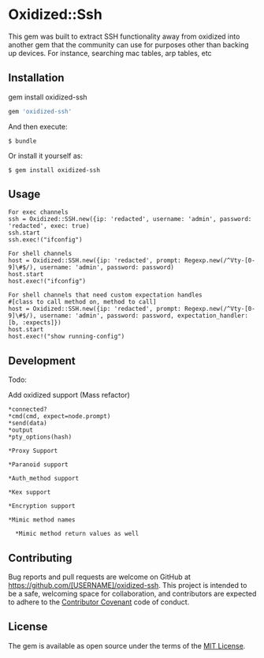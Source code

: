 # Oxidized::Ssh

This gem was built to extract SSH functionality away from oxidized into another gem that the community can use for purposes other than
backing up devices. For instance, searching mac tables, arp tables, etc


## Installation

gem install oxidized-ssh

```ruby
gem 'oxidized-ssh'
```

And then execute:

    $ bundle

Or install it yourself as:

    $ gem install oxidized-ssh

## Usage
```
For exec channels
ssh = Oxidized::SSH.new({ip: 'redacted', username: 'admin', password: 'redacted', exec: true)
ssh.start
ssh.exec!("ifconfig")

For shell channels
host = Oxidized::SSH.new({ip: 'redacted', prompt: Regexp.new(/^Vty-[0-9]\#$/), username: 'admin', password: password)
host.start
host.exec!("ifconfig")

For shell channels that need custom expectation handles                                                                                                                           #[class to call method on, method to call]
host = Oxidized::SSH.new({ip: 'redacted', prompt: Regexp.new(/^Vty-[0-9]\#$/), username: 'admin', password: password, expectation_handler: [b, :expects]})
host.start
host.exec!("show running-config")

```
## Development

Todo:


  Add oxidized support (Mass refactor)
    
    *connected?
    *cmd(cmd, expect=node.prompt)
    *send(data)
    *output
    *pty_options(hash)

    *Proxy Support

    *Paranoid support

    *Auth_method support

    *Kex support

    *Encryption support

    *Mimic method names

      *Mimic method return values as well 


## Contributing

Bug reports and pull requests are welcome on GitHub at https://github.com/[USERNAME]/oxidized-ssh. This project is intended to be a safe, welcoming space for collaboration, and contributors are expected to adhere to the [Contributor Covenant](http://contributor-covenant.org) code of conduct.


## License

The gem is available as open source under the terms of the [MIT License](http://opensource.org/licenses/MIT).

